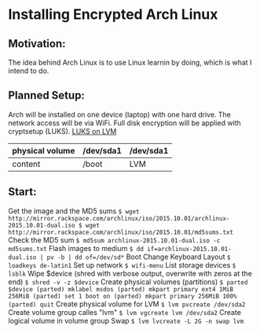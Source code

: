 #  Installing Encrypted Arch Linux
## Motivation:
The idea behind Arch Linux is to use Linux learnin by doing, which is what I intend to do.
## Planned Setup:
Arch will be installed on one device \(laptop\) with one hard drive. The network access will
be via WiFi. Full disk encryption will be applied with cryptsetup \(LUKS\).
[LUKS on LVM](https://wiki.archlinux.org/index.php/Dm-crypt/Encrypting_an_entire_system#LUKS_on_LVM)

physical volume	| /dev/sda1	| /dev/sda1
----------------|---------------|----------------
content		| /boot		| LVM

## Start:

Get the image and the MD5 sums
	```
	$ wget http://mirror.rackspace.com/archlinux/iso/2015.10.01/archlinux-2015.10.01-dual.iso
	$ wget http://mirror.rackspace.com/archlinux/iso/2015.10.01/md5sums.txt
	```
Check the MD5 sum
	```
	$ md5sum archlinux-2015.10.01-dual.iso -c md5sums.txt
	```
Flash images to medium
	```
	$ dd if=archlinux-2015.10.01-dual.iso | pv -b | dd of=/dev/sd*
	```
Boot
Change Keyboard Layout
	```
	$ loadkeys de-latin1
	```
Set up network
	```
	$ wifi-menu
	```
List storage devices
	```
	$ lsblk
	```
Wipe $device (shred with verbose output, overwrite with zeros at the end)
	```
	$ shred -v -z $device
	```
Create physical volumes (partitions)
	```
	$ parted $device
	(parted) mklabel msdos
	(parted) mkpart primary ext4 1MiB 256MiB
	(parted) set 1 boot on
	(parted) mkpart primary 256MiB 100%
	(parted) quit
	```
Create physical volume for LVM
	```
	$ lvm pvcreate /dev/sda2
	```
Create volume group calles "lvm"
	```
	$ lvm vgcreate lvm /dev/sda2
	```
Create logical volume in volume group
Swap
	```
	$ lvm lvcreate -L 2G -n swap lvm
	```
